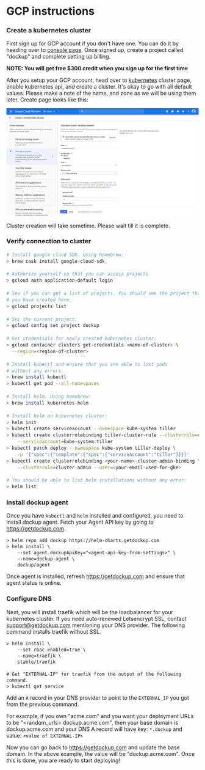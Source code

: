 # GCP instructions

### Create a kubernetes cluster

First sign up for GCP account if you don't have one. You can do it by heading
over to [console page][gcp_console]. Once signed up, create a project called
"dockup" and complete setting up billing.

**NOTE: You will get free $300 credit when you sign up for the first time**

After you setup your GCP account, head over to [kubernetes][gcp_kubernetes]
cluster page, enable kubernetes api, and create a cluster. It's okay to go
with all default values. Please make a note of the name, and zone as we will
be using them later. Create page looks like this:


![Kubernetes create page](/images/gcp_kubernetes_create.png)


Cluster creation will take sometime. Please wait till it is
complete.


### Verify connection to cluster

~~~sh
# Install google cloud SDK. Using homebrew:
> brew cask install google-cloud-sdk

# Authorize yourself so that you can access projects
> gcloud auth application-default login

# See if you can get a list of projects. You should see the project that
# you have created here.
> gcloud projects list

# Set the current project.
> gcloud config set project dockup

# Get credentials for newly created kubernetes cluster.
> gcloud container clusters get-credentials <name-of-cluster> \
  --region=<region-of-cluster>

# Install kubectl and ensure that you are able to list pods
# without any errors.
> brew install kubectl
> kubectl get pod --all-namespaces

# Install helm. Using homebrew:
> brew install kubernetes-helm

# Install helm on kubernetes cluster:
> helm init
> kubectl create serviceaccount --namespace kube-system tiller
> kubectl create clusterrolebinding tiller-cluster-rule --clusterrole=cluster-admin \
    --serviceaccount=kube-system:tiller
> kubectl patch deploy --namespace kube-system tiller-deploy \
    -p '{"spec":{"template":{"spec":{"serviceAccount":"tiller"}}}}'
> kubectl create clusterrolebinding <your-name>-cluster-admin-binding \
    --clusterrole=cluster-admin --user=<your-email-used-for-gke>

# You should be able to list helm installations without any error:
> helm list
~~~

### Install dockup agent

Once you have `kubectl` and `helm` installed and configured, you need to install
dockup agent. Fetch your Agent API key by going to https://getdockup.com.

~~~
> helm repo add dockup https://helm-charts.getdockup.com
> helm install \
    --set agent.dockupApiKey="<agent-api-key-from-settings>" \
    --name=dockup-agent \
    dockup/agent
~~~

Once agent is installed, refresh https://getdockup.com and ensure that agent status is
online.


### Configure DNS

Next, you will install traefik which will be the loadbalancer for your kubernetes cluster.
If you need auto-renewed Letsencrypt SSL, contact support@getdockup.com mentioning your DNS provider.
The following command installs traefik without SSL.

~~~
> helm install \
    --set rbac.enabled=true \
    --name=traefik \
    stable/traefik

# Get "EXTERNAL-IP" for traefik from the output of the following command.
> kubectl get service
~~~

Add an `A` record in your DNS provider to point to the `EXTERNAL_IP` you got
from the previous command.

For example, if you own "acme.com" and you want your deployment URLs to be
"<random_urls>.dockup.acme.com", then your base domain is dockup.acme.com and your
DNS A record will have key: `*.dockup` and value: `<value of EXTERNAL-IP>`

Now you can go back to https://getdockup.com and update the base domain.
In the above example, the value will be "dockup.acme.com". Once this is done,
you are ready to start deploying!


[gcp_console]: http://console.cloud.google.com/
[gcp_kubernetes]: https://console.cloud.google.com/kubernetes/list
